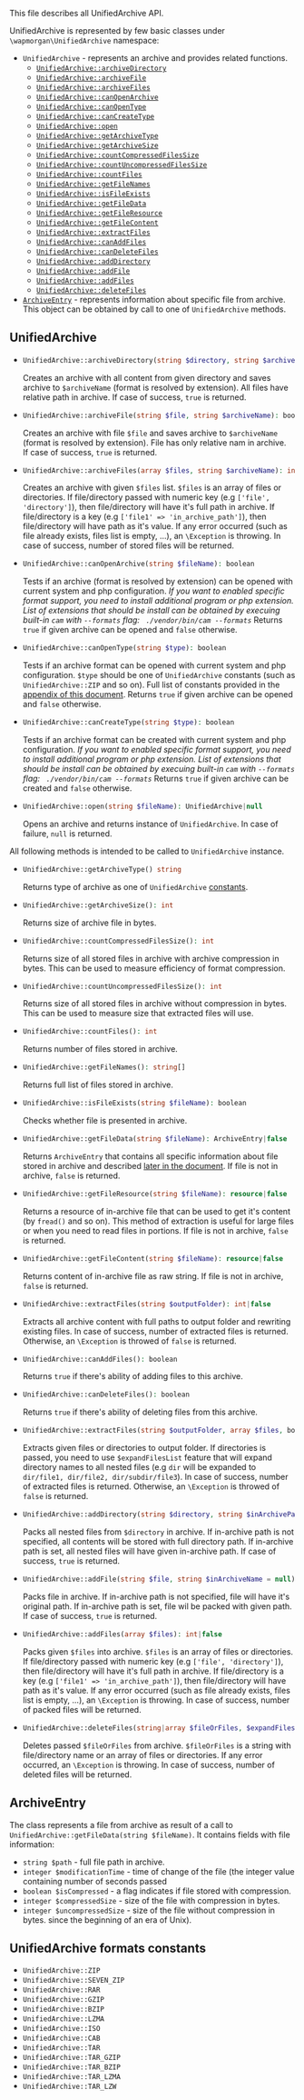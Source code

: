 This file describes all UnifiedArchive API.

UnifiedArchive is represented by few basic classes under `\wapmorgan\UnifiedArchive` namespace:
- `UnifiedArchive` - represents an archive and provides related functions.
    - [`UnifiedArchive::archiveDirectory`](#UnifiedArchive--archiveDirectory)
    - [`UnifiedArchive::archiveFile`](#UnifiedArchive--archiveFile)
    - [`UnifiedArchive::archiveFiles`](#UnifiedArchive--archiveFiles)
    - [`UnifiedArchive::canOpenArchive`](#UnifiedArchive--canOpenArchive)
    - [`UnifiedArchive::canOpenType`](#UnifiedArchive--canOpenType)
    - [`UnifiedArchive::canCreateType`](#UnifiedArchive--canCreateType)
    - [`UnifiedArchive::open`](#UnifiedArchive--open)
    - [`UnifiedArchive::getArchiveType`](#UnifiedArchive--getArchiveType)
    - [`UnifiedArchive::getArchiveSize`](#UnifiedArchive--getArchiveSize)
    - [`UnifiedArchive::countCompressedFilesSize`](#UnifiedArchive--countCompressedFilesSize)
    - [`UnifiedArchive::countUncompressedFilesSize`](#UnifiedArchive--countUncompressedFilesSize)
    - [`UnifiedArchive::countFiles`](#UnifiedArchive--countFiles)
    - [`UnifiedArchive::getFileNames`](#UnifiedArchive--getFileNames)
    - [`UnifiedArchive::isFileExists`](#UnifiedArchive--isFileExists)
    - [`UnifiedArchive::getFileData`](#UnifiedArchive--getFileData)
    - [`UnifiedArchive::getFileResource`](#UnifiedArchive--getFileResource)
    - [`UnifiedArchive::getFileContent`](#UnifiedArchive--getFileContent)
    - [`UnifiedArchive::extractFiles`](#UnifiedArchive--extractFiles)
    - [`UnifiedArchive::canAddFiles`](#UnifiedArchive--canAddFiles)
    - [`UnifiedArchive::canDeleteFiles`](#UnifiedArchive--canDeleteFiles)
    - [`UnifiedArchive::addDirectory`](#UnifiedArchive--addDirectory)
    - [`UnifiedArchive::addFile`](#UnifiedArchive--addFile)
    - [`UnifiedArchive::addFiles`](#UnifiedArchive--addFiles)
    - [`UnifiedArchive::deleteFiles`](#UnifiedArchive--deleteFiles)
- [`ArchiveEntry`](#ArchiveEntry) - represents information about specific file from archive. This object can be obtained
by call to one of  `UnifiedArchive` methods.

## UnifiedArchive

- <span id="UnifiedArchive::archiveDirectory"></span>
    ```php
    UnifiedArchive::archiveDirectory(string $directory, string $archiveName): boolean
    ```

    Creates an archive with all content from given directory and saves archive to `$archiveName` (format is 
    resolved by extension). All files have relative path in archive. 
    If case of success, `true` is returned.
    
- <span id="UnifiedArchive--archiveFile"></span><span id="UnifiedArchive--archiveFile"></span>
    ```php
    UnifiedArchive::archiveFile(string $file, string $archiveName): boolean
    ```

    Creates an archive with file `$file` and saves archive to `$archiveName` (format is 
    resolved by extension). File has only relative nam in archive.  
    If case of success, `true` is returned.
    
- <span id="UnifiedArchive--archiveFiles"></span>
    ```php
    UnifiedArchive::archiveFiles(array $files, string $archiveName): int
    ```

    Creates an archive with given `$files` list. `$files` is an array of files or directories.
    If file/directory passed with numeric key (e.g `['file', 'directory']`), then file/directory will have it's full 
    path in archive. If file/directory is a key (e.g `['file1' => 'in_archive_path']`), then file/directory will have 
    path as it's value.
    If any error occurred (such as file already exists, files list is empty, ...), an `\Exception` is throwing.
    In case of success, number of stored files will be returned.
    
- <span id="UnifiedArchive--canOpenArchive"></span>
    ```php
    UnifiedArchive::canOpenArchive(string $fileName): boolean
    ```

    Tests if an archive (format is resolved by extension) can be opened with current system and php configuration.
    _If you want to enabled specific format support, you need to install additional program or php extension. List of
     extensions that should be install can be obtained by execuing built-in `cam` with `--formats` flag: `
     ./vendor/bin/cam --formats`_
    Returns `true` if given archive can be opened and `false` otherwise.
    
- <span id="UnifiedArchive--canOpenType"></span>
    ```php
    UnifiedArchive::canOpenType(string $type): boolean
    ```

    Tests if an archive format can be opened with current system and php 
    configuration. `$type` should be one of `UnifiedArchive` constants (such as `UnifiedArchive::ZIP` and so on).
    Full list of constants provided in the [appendix of this document](#unifiedArchive-formats-constants).
    Returns `true` if given archive can be opened and `false` otherwise.
    
- <span id="UnifiedArchive--canCreateType"></span>
    ```php
    UnifiedArchive::canCreateType(string $type): boolean
    ```

    Tests if an archive format can be created with current system and php configuration.
    _If you want to enabled specific format support, you need to install additional program or php extension. List of
     extensions that should be install can be obtained by execuing built-in `cam` with `--formats` flag: `
     ./vendor/bin/cam --formats`_
    Returns `true` if given archive can be created and `false` otherwise.
    
- <span id="UnifiedArchive--open"></span>
    ```php
    UnifiedArchive::open(string $fileName): UnifiedArchive|null
    ```

    Opens an archive and returns instance of `UnifiedArchive`.
    In case of failure, `null` is returned.
    
All following methods is intended to be called to `UnifiedArchive` instance.

- <span id="UnifiedArchive--getArchiveType"></span>
    ```php
    UnifiedArchive::getArchiveType() string
    ```

    Returns type of archive as one of `UnifiedArchive` [constants](#unifiedArchive-formats-constants).
    
- <span id="UnifiedArchive--getArchiveSize"></span>
    ```php
    UnifiedArchive::getArchiveSize(): int
    ```
    Returns size of archive file in bytes.
- <span id="UnifiedArchive--countCompressedFilesSize"></span>
    ```php
    UnifiedArchive::countCompressedFilesSize(): int
    ```

    Returns size of all stored files in archive with archive compression in bytes.
    This can be used to measure efficiency of format compression.
    
- <span id="UnifiedArchive--countUncompressedFilesSize"></span>
    ```php
    UnifiedArchive::countUncompressedFilesSize(): int
    ```

    Returns size of all stored files in archive without compression in bytes.
    This can be used to measure size that extracted files will use.

- <span id="UnifiedArchive--countFiles"></span>
    ```php
    UnifiedArchive::countFiles(): int
    ```
    Returns number of files stored in archive.

- <span id="UnifiedArchive--getFileNames"></span>
    ```php
    UnifiedArchive::getFileNames(): string[]
    ```
    Returns full list of files stored in archive.
    
- <span id="UnifiedArchive--isFileExists"></span>
    ```php
    UnifiedArchive::isFileExists(string $fileName): boolean
    ```
    Checks whether file is presented in archive.
    
- <span id="UnifiedArchive--getFileData"></span>
    ```php
    UnifiedArchive::getFileData(string $fileName): ArchiveEntry|false
    ```

    Returns `ArchiveEntry` that contains all specific information about file stored in archive and
     described [later in the document](#archiveentry).
    If file is not in archive, `false` is returned.
    
- <span id="UnifiedArchive--getFileResource"></span>
    ```php
    UnifiedArchive::getFileResource(string $fileName): resource|false
    ```

    Returns a resource of in-archive file that can be used to get it's content (by `fread()` and so on).
    This method of extraction is useful for large files or when you need to read files in portions.
    If file is not in archive, `false` is returned.
    
- <span id="UnifiedArchive--getFileContent"></span>
    ```php
    UnifiedArchive::getFileContent(string $fileName): resource|false
    ```

    Returns content of in-archive file as raw string.
    If file is not in archive, `false` is returned.
    
- <span id="UnifiedArchive--extractFiles"></span>
    ```php
    UnifiedArchive::extractFiles(string $outputFolder): int|false
    ```

    Extracts all archive content with full paths to output folder and rewriting existing files.
    In case of success, number of extracted files is returned. Otherwise, an `\Exception` is throwed of `false` is 
    returned.
    
- <span id="UnifiedArchive--canAddFiles"></span>
    ```php
    UnifiedArchive::canAddFiles(): boolean
    ```

    Returns `true` if there's ability of adding files to this archive.

- <span id="UnifiedArchive--canDeleteFiles"></span>
    ```php
    UnifiedArchive::canDeleteFiles(): boolean
    ```

    Returns `true` if there's ability of deleting files from this archive.

- <span id="UnifiedArchive--extractFiles"></span>
    ```php
    UnifiedArchive::extractFiles(string $outputFolder, array $files, boolean $expandFilesList = false): int|false
    ```

    Extracts given files or directories to output folder. If directories is passed, you need to use 
    `$expandFilesList` feature that will expand directory names to all nested files (e.g `dir` will be expanded to 
    `dir/file1, dir/file2, dir/subdir/file3`).
    In case of success, number of extracted files is returned. Otherwise, an `\Exception` is throwed of `false` is 
    returned.

- <span id="UnifiedArchive--addDirectory"></span>
    ```php
    UnifiedArchive::addDirectory(string $directory, string $inArchivePath = null): boolean
    ```

    Packs all nested files from `$directory` in archive. If in-archive path is not specified, all contents will be 
    stored with full directory path. If in-archive path is set, all nested files will have given in-archive path.
    If case of success, `true` is returned.
    
- <span id="UnifiedArchive--addFile"></span>
    ```php
    UnifiedArchive::addFile(string $file, string $inArchiveName = null): boolean
    ```

    Packs file in archive. If in-archive path is not specified, file will have it's original path. 
    If in-archive path is set, file wil be packed with given path.
    If case of success, `true` is returned.

- <span id="UnifiedArchive--addFiles"></span>
    ```php
    UnifiedArchive::addFiles(array $files): int|false
    ```

    Packs given `$files` into archive. `$files` is an array of files or directories.
    If file/directory passed with numeric key (e.g `['file', 'directory']`), then file/directory will have it's full 
    path in archive. If file/directory is a key (e.g `['file1' => 'in_archive_path']`), then file/directory will have 
    path as it's value.
    If any error occurred (such as file already exists, files list is empty, ...), an `\Exception` is throwing.
    In case of success, number of packed files will be returned.

- <span id="UnifiedArchive--deleteFiles"></span>
    ```php
    UnifiedArchive::deleteFiles(string|array $fileOrFiles, $expandFilesList = false): int|false
    ```

    Deletes passed `$fileOrFiles` from archive. `$fileOrFiles` is a string with file/directory name or an array
    of files or directories.
    If any error occurred, an `\Exception` is throwing.
    In case of success, number of deleted files will be returned.
    
## ArchiveEntry

The class represents a file from archive as result of a call to `UnifiedArchive::getFileData(string $fileName)`.
It contains fields with file information:

- `string $path` - full file path in archive.
- `integer $modificationTime` - time of change of the file (the integer value containing number of seconds passed 
- `boolean $isCompressed` - a flag indicates if file stored with compression.
- `integer $compressedSize` - size of the file with compression in bytes.
- `integer $uncompressedSize` - size of the file without compression in bytes.
since the beginning of an era of Unix).    
    
## UnifiedArchive formats constants
- `UnifiedArchive::ZIP`
- `UnifiedArchive::SEVEN_ZIP`
- `UnifiedArchive::RAR`
- `UnifiedArchive::GZIP`
- `UnifiedArchive::BZIP`
- `UnifiedArchive::LZMA`
- `UnifiedArchive::ISO`
- `UnifiedArchive::CAB`
- `UnifiedArchive::TAR`
- `UnifiedArchive::TAR_GZIP`
- `UnifiedArchive::TAR_BZIP`
- `UnifiedArchive::TAR_LZMA`
- `UnifiedArchive::TAR_LZW` 


